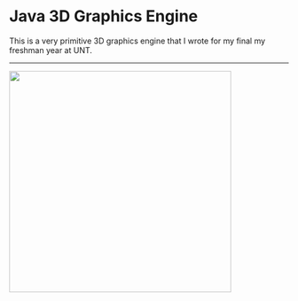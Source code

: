 # Java 3D Graphics Engine

This is a very primitive 3D graphics engine that I wrote for my final my freshman year at UNT.

--------------------

<img src="http://s3.awesomebox.net/Java%203D%20Graphics%20Engine/tankwars3d_sc2.png" width="400" />

